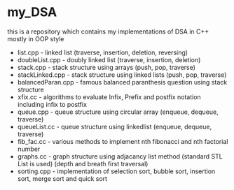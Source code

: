 # my_DSA
this is a repository which contains my implementations of DSA in C++ mostly in OOP style

* list.cpp - linked list (traverse, insertion, deletion, reversing)
* doubleList.cpp - doubly linked list (traverse, insertion, deletion)
* stack.cpp - stack structure using arrays (push, pop, traverse)
* stackLinked.cpp - stack structure using linked lists (push, pop, traverse)
* balancedParan.cpp - famous balanced paranthesis question using stack structure
* xfix.cc - algorithms to evaluate Infix, Prefix and postfix notation including infix to postfix
* queue.cpp - queue structure using circular array (enqueue, dequeue, traverse)
* queueList.cc - queue structure using linkedlist (enqueue, dequeue, traverse)
* fib_fac.cc - various methods to implement nth fibonacci and nth factorial number
* graphs.cc - graph structure using adjacancy list method (standard STL List is used) (depth and breath first traversal)
* sorting.cpp - implementation of selection sort, bubble sort, insertion sort, merge sort and quick sort
